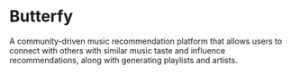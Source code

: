 # Butterfy
 A community-driven music recommendation platform that allows users to connect with others with similar music taste and influence recommendations, along with generating playlists and artists.
